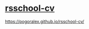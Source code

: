 # [rsschool-cv](https://pogoralex.github.io/rsschool-cv/cv)

https://pogoralex.github.io/rsschool-cv/
